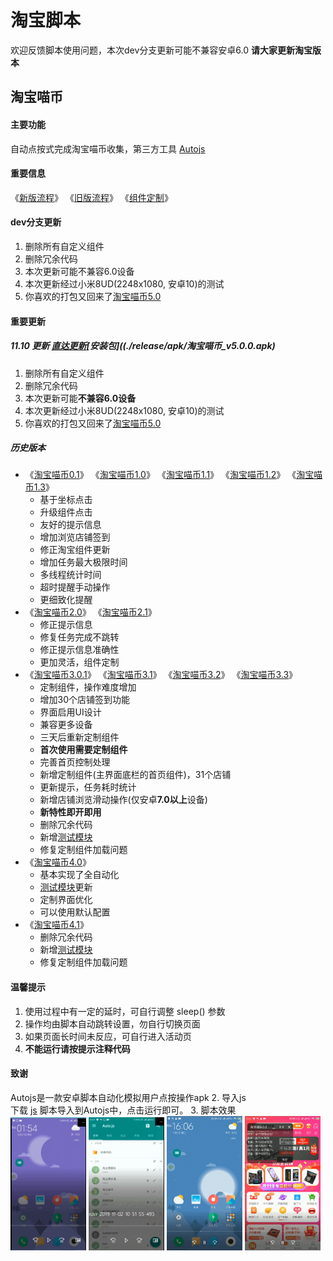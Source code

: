 <!--
 * @Description: 
 * @Author: daye
 * @Date: 2019-11-10 07:15:10
 * @LastEditTime: 2019-11-11 00:09:06
 * @LastEditors: daye
 -->
# 淘宝脚本
欢迎反馈脚本使用问题，本次dev分支更新可能不兼容安卓6.0
**请大家更新淘宝版本**
## 淘宝喵币

#### 主要功能  
自动点按式完成淘宝喵币收集，第三方工具 [Autojs](apk)

#### 重要信息
《[新版流程](./custom/log_3.0.txt)》 《[旧版流程](./custom/log.txt)》 《[组件定制](./custom)》 

#### dev分支更新

1. 删除所有自定义组件
2. 删除冗余代码
3. 本次更新可能不兼容6.0设备
4. 本次更新经过小米8UD(2248x1080, 安卓10)的测试
5. 你喜欢的打包又回来了[淘宝喵币5.0](./release/apk/淘宝喵币_v5.0.0.apk)

#### 重要更新
##### 11.10 更新 [直达更新](./release/淘宝喵币5.0.js)[安装包]((./release/apk/淘宝喵币_v5.0.0.apk)
1. 删除所有自定义组件
2. 删除冗余代码
3. 本次更新可能**不兼容6.0设备**
4. 本次更新经过小米8UD(2248x1080, 安卓10)的测试
5. 你喜欢的打包又回来了[淘宝喵币5.0](./release/apk/淘宝喵币_v5.0.0.apk)

##### 历史版本
* 《[淘宝喵币0.1](./release/history/淘宝喵币0.1.js)》 《[淘宝喵币1.0](./release/history/淘宝喵币1.0.js)》 《[淘宝喵币1.1](./release/history/淘宝喵币1.1.js)》 《[淘宝喵币1.2](./release/history/淘宝喵币1.2.js)》 《[淘宝喵币1.3](./release/history/淘宝喵币1.3.js)》
  * 基于坐标点击
  * 升级组件点击
  * 友好的提示信息
  * 增加浏览店铺签到
  * 修正淘宝组件更新
  * 增加任务最大极限时间
  * 多线程统计时间
  * 超时提醒手动操作
  * 更细致化提醒
* 《[淘宝喵币2.0](./release/history/淘宝喵币2.0.js)》 《[淘宝喵币2.1](./release/history/淘宝喵币2.1.js)》
  * 修正提示信息
  * 修复任务完成不跳转
  * 修正提示信息准确性
  * 更加灵活，组件定制
* 《[淘宝喵币3.0.1](./release/history/淘宝喵币3.0.1.js)》 《[淘宝喵币3.1](./release/history/淘宝喵币3.1.js)》 《[淘宝喵币3.2](./release/history/淘宝喵币3.2.js)》 《[淘宝喵币3.3](./release/history/淘宝喵币3.3.js)》
  * 定制组件，操作难度增加
  * 增加30个店铺签到功能
  * 界面启用UI设计
  * 兼容更多设备
  * 三天后重新定制组件
  * **首次使用需要定制组件**
  * 完善首页控制处理
  * 新增定制组件(主界面底栏的首页组件)，31个店铺
  * 更新提示，任务耗时统计
  * 新增店铺浏览滑动操作(仅安卓**7.0以上**设备)
  * **新特性即开即用**
  * 删除冗余代码
  * 新增[测试模块](./test)
  * 修复定制组件加载问题
* 《[淘宝喵币4.0](./release/history/淘宝喵币4.0.js)》
  * 基本实现了全自动化
  * [测试模块](./test)更新
  * 定制界面优化
  * 可以使用默认配置
* 《[淘宝喵币4.1](./release/history/淘宝喵币4.1.js)》
    * 删除冗余代码
    * 新增[测试模块](./test)
    * 修复定制组件加载问题
  

#### 温馨提示
1. 使用过程中有一定的延时，可自行调整 <kdb> sleep() </kbd> 参数
2. 操作均由脚本自动跳转设置，勿自行切换页面
3. 如果页面长时间未反应，可自行进入活动页
5. **不能运行请按提示注释代码** 
#### 致谢
Autojs是一款安卓脚本自动化模拟用户点按操作apk
2. 导入js  
下载 [js](release) 脚本导入到Autojs中，点击运行即可。
3. 脚本效果   
<img src="picture/use1.x.gif" alt="使用1.x" width="24%" /> <img src="picture/use2.x.gif" alt="使用2.x" width="24%" /> <img src="picture/use3.x.gif" alt="使用3.x" width="24%" /> <img src="picture/use_sign3.x.gif" alt="店铺签到3.x" width="24%" />